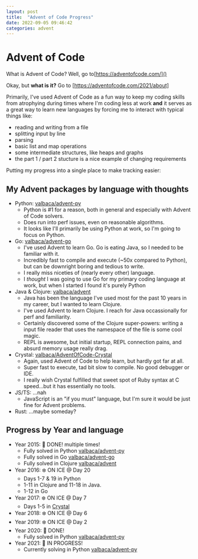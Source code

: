 ```yaml
---
layout: post
title:  "Advent of Code Progress"
date: 2022-09-05 09:46:42
categories: advent
---
```


# Advent of Code

What is Advent of Code? Well, go to[https://adventofcode.com/]()

Okay, but **what is it?** Go to [https://adventofcode.com/2021/about]

Primarily, I've used Advent of Code as a fun way to keep my coding skills from atrophying during times where I'm coding less at work **and** it serves as a great way to learn new languages by forcing me to interact with typical things like:

- reading and writing from a file
- splitting input by line
- parsing
- basic list and map operations
- some intermediate structures, like heaps and graphs
- the part 1 / part 2 stucture is a nice example of changing requirements

Putting my progress into a single place to make tracking easier:

## My Advent packages by language with thoughts

- Python: [valbaca/advent-py](https://github.com/valbaca/advent-py)
  - Python is #1 for a reason, both in general and especially with Advent of Code solvers.
  - Does run into perf issues, even on reasonable algorithms.
  - It looks like I'll primarily be using Python at work, so I'm going to focus on Python.
- Go: [valbaca/advent-go](https://github.com/valbaca/advent-go)
  - I've used Advent to learn Go. Go is eating Java, so I needed to be familiar with it.
  - Incredibly fast to compile and execute (~50x compared to Python), but can be downright boring and tedious to write.
  - I really miss niceties of (nearly every other) language.
  - I *thought* I was going to use Go for my primary coding language at work, but when I started I found it's purely Python
- Java & Clojure: [valbaca/advent](https://github.com/valbaca/advent)
  - Java has been the language I've used most for the past 10 years in my career, but I wanted to learn Clojure.
  - I've used Advent to learn Clojure. I reach for Java occassionally for perf and familiarity.
  - Certainly discovered some of the Clojure super-powers: writing a input file reader that uses the namespace of the file is some cool magic.
  - REPL is awesome, but initial startup, REPL connection pains, and absurd memory usage really drag.
- Crystal: [valbaca/AdventOfCode-Crystal](https://github.com/valbaca/AdventOfCode-Crystal)
  - Again, used Advent of Code to help learn, but hardly got far at all.
  - Super fast to execute, tad bit slow to compile. No good debugger or IDE.
  - I really wish Crystal fulfilled that sweet spot of Ruby syntax at C speed...but it has essentially no tools.
- JS/TS: ...nah
  - JavaScript is an "if you must" language, but I'm sure it would be just fine for Advent problems.
- Rust: ...maybe someday?

## Progress by Year and language

- Year 2015: 🎄 DONE! multiple times!
  - Fully solved in Python [valbaca/advent-py](https://github.com/valbaca/advent-py)
  - Fully solved in Go [valbaca/advent-go](https://github.com/valbaca/advent-go)
  - Fully solved in Clojure [valbaca/advent](https://github.com/valbaca/advent)
- Year 2016: ❄️ ON ICE @ Day 20
  - Days 1-7 & 19 in Python
  - 1-11 in Clojure and 11-18 in Java.
  - 1-12 in Go
- Year 2017: ❄️ ON ICE @ Day 7
  - Days 1-5 in [Crystal](https://crystal-lang.org/)
- Year 2018: ❄️ ON ICE @ Day 6
- Year 2019: ❄️ ON ICE @ Day 2
- Year 2020: 🎄 DONE!
  - Fully solved in Python [valbaca/advent-py](https://github.com/valbaca/advent-py)
- Year 2021: 🌟 IN PROGRESS!
  - Currently solving in Python [valbaca/advent-py](https://github.com/valbaca/advent-py)
